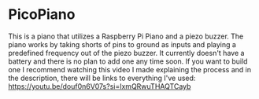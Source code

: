 # PicoPiano
This is a piano that utilizes a Raspberry Pi Piano and a piezo buzzer.
The piano works by taking shorts of pins to ground as inputs and playing a predefined frequency out of the piezo buzzer. It currently doesn't have a battery and there is no plan to add one any time soon.
If you want to build one I recommend watching this video I made explaining the process and in the description, there will be links to everything I've used: https://youtu.be/douf0n6V07s?si=IxmQRwuTHAQTCayb
